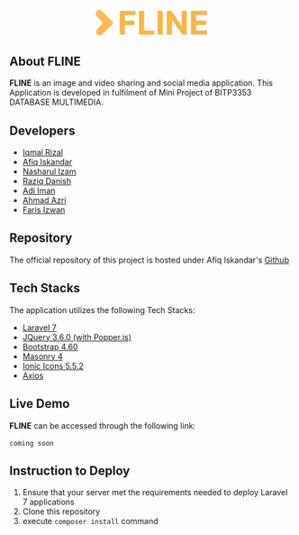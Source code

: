 <br/>
<br/>
<p align="center"><img src="public\assets\images\logo\logo.png" width="200"></p>


## About FLINE
**FLINE** is an image and video sharing and social media application.
This Application is developed in fulfilment of Mini Project of BITP3353 DATABASE MULTIMEDIA.

## Developers
- [Iqmal Rizal](https://github.com/iqmalriz)
- [Afiq Iskandar](https://github.com/afiq101)
- [Nasharul Izam](https://github.com/ijmmni99)
- [Raziq Danish](https://github.com/ahmdraziq)
- [Adi Iman](https://github.com/adimixx)
- [Ahmad Azri](https://github.com/Azri99)
- [Faris Izwan](https://github.com/Faris37)

## Repository
The official repository of this project is hosted under Afiq Iskandar's [Github](https://github.com/afiq101/fline)


## Tech Stacks
The application utilizes the following Tech Stacks: 
- [Laravel 7](https://laravel.com/docs/7.x)
- [JQuery 3.6.0 (with Popper.js)](https://jquery.com/)
- [Bootstrap 4.60](https://getbootstrap.com/docs/4.6/getting-started/introduction/)
- [Masonry 4](https://masonry.desandro.com/)
- [Ionic Icons 5.5.2](https://ionic.io/ionicons)
- [Axios](https://github.com/axios/axios)


## Live Demo
**FLINE** can be accessed through the following link:

```
coming soon
```

## Instruction to Deploy
1. Ensure that your server met the requirements needed to deploy Laravel 7 applications
2. Clone this repository
3. execute ```composer install``` command
